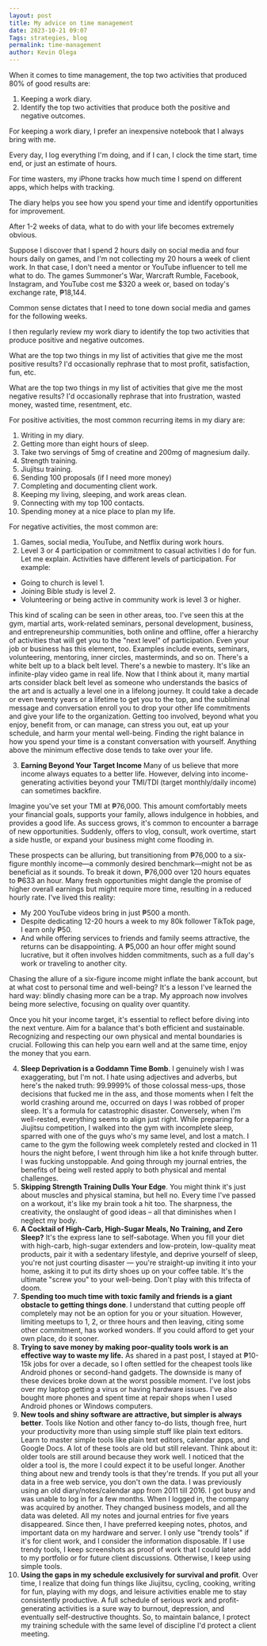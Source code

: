 ```yaml
--- 
layout: post 
title: My advice on time management
date: 2023-10-21 09:07
Tags: strategies, blog
permalink: time-management 
author: Kevin Olega 
--- 
```

When it comes to time management, the top two activities that produced 80% of good results are:

1. Keeping a work diary.
2. Identify the top two activities that produce both the positive and negative outcomes.

For keeping a work diary, I prefer an inexpensive notebook that I always bring with me.

Every day, I log everything I'm doing, and if I can, I clock the time start, time end, or just an estimate of hours. 

For time wasters, my iPhone tracks how much time I spend on different apps, which helps with tracking.

The diary helps you see how you spend your time and identify opportunities for improvement.

After 1-2 weeks of data, what to do with your life becomes extremely obvious.

Suppose I discover that I spend 2 hours daily on social media and four hours daily on games, and I'm not collecting my 20 hours a week of client work. In that case, I don't need a mentor or YouTube influencer to tell me what to do. The games Summoner's War, Warcraft Rumble, Facebook, Instagram, and YouTube cost me $320 a week or, based on today's exchange rate, ₱18,144.

Common sense dictates that I need to tone down social media and games for the following weeks. 

I then regularly review my work diary to identify the top two activities that produce positive and negative outcomes.

What are the top two things in my list of activities that give me the most positive results? I'd occasionally rephrase that to most profit, satisfaction, fun, etc.

What are the top two things in my list of activities that give me the most negative results? I'd occasionally rephrase that into frustration, wasted money, wasted time, resentment, etc.

For positive activities, the most common recurring items in my diary are:

1. Writing in my diary.
2. Getting more than eight hours of sleep.
3. Take two servings of 5mg of creatine and 200mg of magnesium daily.
4. Strength training.
5. Jiujitsu training.
6. Sending 100 proposals (if I need more money)
7. Completing and documenting client work.
8. Keeping my living, sleeping, and work areas clean.
9. Connecting with my top 100 contacts. 
10. Spending money at a nice place to plan my life.

For negative activities, the most common are:

1. Games, social media, YouTube, and Netflix during work hours.
2. Level 3 or 4 participation or commitment to casual activities I do for fun. Let me explain. Activities have different levels of participation. For example:

* Going to church is level 1.
* Joining Bible study is level 2.
* Volunteering or being active in community work is level 3 or higher.

This kind of scaling can be seen in other areas, too. I've seen this at the gym, martial arts, work-related seminars, personal development, business, and entrepreneurship communities, both online and offline, offer a hierarchy of activities that will get you to the "next level" of participation. Even your job or business has this element, too. Examples include events, seminars, volunteering, mentoring, inner circles, masterminds, and so on. There's a white belt up to a black belt level. There's a newbie to mastery. It's like an infinite-play video game in real life. Now that I think about it, many martial arts consider black belt level as someone who understands the basics of the art and is actually a level one in a lifelong journey. It could take a decade or even twenty years or a lifetime to get you to the top, and the subliminal message and conversation enroll you to drop your other life commitments and give your life to the organization. Getting too involved, beyond what you enjoy, benefit from, or can manage, can stress you out, eat up your schedule, and harm your mental well-being. Finding the right balance in how you spend your time is a constant conversation with yourself. Anything above the minimum effective dose tends to take over your life.

3. **Earning Beyond Your Target Income**
Many of us believe that more income always equates to a better life. However, delving into income-generating activities beyond your TMI/TDI (target monthly/daily income) can sometimes backfire.

Imagine you've set your TMI at ₱76,000. This amount comfortably meets your financial goals, supports your family, allows indulgence in hobbies, and provides a good life. As success grows, it's common to encounter a barrage of new opportunities. Suddenly, offers to vlog, consult, work overtime, start a side hustle, or expand your business might come flooding in.

These prospects can be alluring, but transitioning from ₱76,000 to a six-figure monthly income—a commonly desired benchmark—might not be as beneficial as it sounds. To break it down, ₱76,000 over 120 hours equates to ₱633 an hour. Many fresh opportunities might dangle the promise of higher overall earnings but might require more time, resulting in a reduced hourly rate. I've lived this reality:

- My 200 YouTube videos bring in just ₱500 a month.
- Despite dedicating 12-20 hours a week to my 80k follower TikTok page, I earn only ₱50.
- And while offering services to friends and family seems attractive, the returns can be disappointing. A ₱5,000 an hour offer might sound lucrative, but it often involves hidden commitments, such as a full day's work or traveling to another city.

Chasing the allure of a six-figure income might inflate the bank account, but at what cost to personal time and well-being? It's a lesson I've learned the hard way: blindly chasing more can be a trap. My approach now involves being more selective, focusing on quality over quantity.

Once you hit your income target, it's essential to reflect before diving into the next venture. Aim for a balance that's both efficient and sustainable. Recognizing and respecting our own physical and mental boundaries is crucial. Following this can help you earn well and at the same time, enjoy the money that you earn. 

4. **Sleep Deprivation is a Goddamn Time Bomb**. I genuinely wish I was exaggerating, but I'm not. I hate using adjectives and adverbs, but here's the naked truth: 99.9999% of those colossal mess-ups, those decisions that fucked me in the ass, and those moments when I felt the world crashing around me, occurred on days I was robbed of proper sleep. It's a formula for catastrophic disaster. Conversely, when I'm well-rested, everything seems to align just right. While preparing for a Jiujitsu competition, I walked into the gym with incomplete sleep, sparred with one of the guys who's my same level, and lost a match. I came to the gym the following week completely rested and clocked in 11 hours the night before, I went through him like a hot knife through butter. I was fucking unstoppable. And going through my journal entries, the benefits of being well rested apply to both physical and mental challenges.
5. **Skipping Strength Training Dulls Your Edge**. You might think it's just about muscles and physical stamina, but hell no. Every time I've passed on a workout, it's like my brain took a hit too. The sharpness, the creativity, the onslaught of good ideas – all that diminishes when I neglect my body.
6. **A Cocktail of High-Carb, High-Sugar Meals, No Training, and Zero Sleep?** It's the express lane to self-sabotage. When you fill your diet with high-carb, high-sugar extenders and low-protein, low-quality meat products, pair it with a sedentary lifestyle, and deprive yourself of sleep, you're not just courting disaster — you're straight-up inviting it into your home, asking it to put its dirty shoes up on your coffee table. It's the ultimate "screw you" to your well-being. Don't play with this trifecta of doom.
7. **Spending too much time with toxic family and friends is a giant obstacle to getting things done**. I understand that cutting people off completely may not be an option for you or your situation. However, limiting meetups to 1, 2, or three hours and then leaving, citing some other commitment, has worked wonders. If you could afford to get your own place, do it sooner.
8. **Trying to save money by making poor-quality tools work is an effective way to waste my life.** As shared in a past post, I stayed at ₱10-15k jobs for over a decade, so I often settled for the cheapest tools like Android phones or second-hand gadgets. The downside is many of these devices broke down at the worst possible moment. I've lost jobs over my laptop getting a virus or having hardware issues. I've also bought more phones and spent time at repair shops when I used Android phones or Windows computers.
9. **New tools and shiny software are attractive, but simpler is always better**. Tools like Notion and other fancy to-do lists, though free, hurt your productivity more than using simple stuff like plain text editors. Learn to master simple tools like plain text editors, calendar apps, and Google Docs. A lot of these tools are old but still relevant. Think about it: older tools are still around because they work well. I noticed that the older a tool is, the more I could expect it to be useful longer. Another thing about new and trendy tools is that they're trends. If you put all your data in a free web service, you don't own the data. I was previously using an old diary/notes/calendar app from 2011 till 2016. I got busy and was unable to log in for a few months. When I logged in, the company was acquired by another. They changed business models, and all the data was deleted. All my notes and journal entries for five years disappeared. Since then, I have preferred keeping notes, photos, and important data on my hardware and server. I only use "trendy tools" if it's for client work, and I consider the information disposable. If I use trendy tools, I keep screenshots as proof of work that I could later add to my portfolio or for future client discussions. Otherwise, I keep using simple tools.
10. **Using the gaps in my schedule exclusively for survival and profit**. Over time, I realize that doing fun things like Jiujitsu, cycling, cooking, writing for fun, playing with my dogs, and leisure activities enable me to stay consistently productive. A full schedule of serious work and profit-generating activities is a sure way to burnout, depression, and eventually self-destructive thoughts. So, to maintain balance, I protect my training schedule with the same level of discipline I'd protect a client meeting.